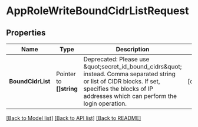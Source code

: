 # AppRoleWriteBoundCidrListRequest


## Properties

Name | Type | Description | Notes
------------ | ------------- | ------------- | -------------
**BoundCidrList** | Pointer to **[]string** | Deprecated: Please use \&quot;secret_id_bound_cidrs\&quot; instead. Comma separated string or list of CIDR blocks. If set, specifies the blocks of IP addresses which can perform the login operation. | [optional] 





[[Back to Model list]](../README.md#documentation-for-models) [[Back to API list]](../README.md#documentation-for-api-endpoints) [[Back to README]](../README.md)


